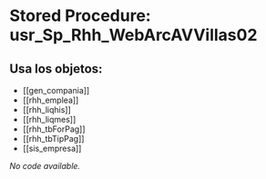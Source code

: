 # Stored Procedure: usr_Sp_Rhh_WebArcAVVillas02

## Usa los objetos:
- [[gen_compania]]
- [[rhh_emplea]]
- [[rhh_liqhis]]
- [[rhh_liqmes]]
- [[rhh_tbForPag]]
- [[rhh_tbTipPag]]
- [[sis_empresa]]

*No code available.*
